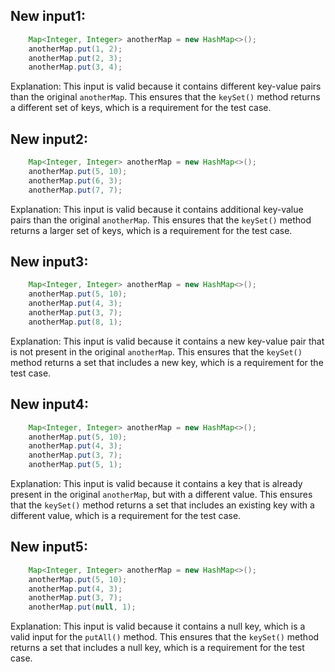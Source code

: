 ## New input1:
```java
    Map<Integer, Integer> anotherMap = new HashMap<>();
    anotherMap.put(1, 2);
    anotherMap.put(2, 3);
    anotherMap.put(3, 4);
```
Explanation: This input is valid because it contains different key-value pairs than the original `anotherMap`. This ensures that the `keySet()` method returns a different set of keys, which is a requirement for the test case.

## New input2:
```java
    Map<Integer, Integer> anotherMap = new HashMap<>();
    anotherMap.put(5, 10);
    anotherMap.put(6, 3);
    anotherMap.put(7, 7);
```
Explanation: This input is valid because it contains additional key-value pairs than the original `anotherMap`. This ensures that the `keySet()` method returns a larger set of keys, which is a requirement for the test case.

## New input3:
```java
    Map<Integer, Integer> anotherMap = new HashMap<>();
    anotherMap.put(5, 10);
    anotherMap.put(4, 3);
    anotherMap.put(3, 7);
    anotherMap.put(8, 1);
```
Explanation: This input is valid because it contains a new key-value pair that is not present in the original `anotherMap`. This ensures that the `keySet()` method returns a set that includes a new key, which is a requirement for the test case.

## New input4:
```java
    Map<Integer, Integer> anotherMap = new HashMap<>();
    anotherMap.put(5, 10);
    anotherMap.put(4, 3);
    anotherMap.put(3, 7);
    anotherMap.put(5, 1);
```
Explanation: This input is valid because it contains a key that is already present in the original `anotherMap`, but with a different value. This ensures that the `keySet()` method returns a set that includes an existing key with a different value, which is a requirement for the test case.

## New input5:
```java
    Map<Integer, Integer> anotherMap = new HashMap<>();
    anotherMap.put(5, 10);
    anotherMap.put(4, 3);
    anotherMap.put(3, 7);
    anotherMap.put(null, 1);
```
Explanation: This input is valid because it contains a null key, which is a valid input for the `putAll()` method. This ensures that the `keySet()` method returns a set that includes a null key, which is a requirement for the test case.
